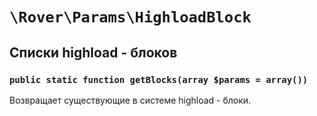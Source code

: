# `\Rover\Params\HighloadBlock` 
## Списки highload - блоков 
### `public static function getBlocks(array $params = array())`
Возвращает существующие в системе highload - блоки.